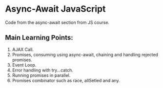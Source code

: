 # Async-Await JavaScript

Code from the async-await section from JS course.

## Main Learning Points:

1. AJAX Call.
2. Promises, consuming using async-await, chaining and handling rejected promises.
3. Event Loop.
4. Error handling with try...catch.
5. Running promises in parallel.
6. Promises combinator such as race, allSetled and any.

